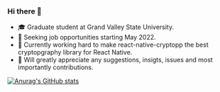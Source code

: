 ### Hi there 👋
- 🎓 Graduate student at Grand Valley State University. 
- 💬 Seeking job opportunities starting May 2022.
- 🔭 Currently working hard to make react-native-cryptopp the best cryptopgraphy library for React Native.
- 🌱 Will greatly appreciate any suggestions, insigts, issues and most importantly contributions.


[![Anurag's GitHub stats](https://github-readme-stats.vercel.app/api?username=JiriHoffmann)](https://github.com/JiriHoffmann/github-readme-stats)
